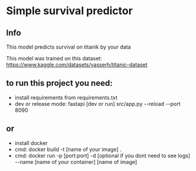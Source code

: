 # Simple survival predictor
## Info
This model predicts survival on titanik by your data

This model was trained on this dataset: https://www.kaggle.com/datasets/yasserh/titanic-dataset

## to run this project you need:
 - install requirements from requirements.txt
 - dev or release mode: fastapi [dev or run] src/app.py --reload --port 8090
## or
- install docker
- cmd: docker build -t [name of your image] .
- cmd: docker run -p [port:port] -d [optional if you dont need to see logs] --name [name of your container] [name of image]
